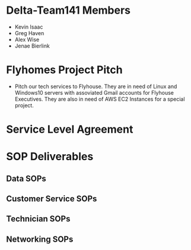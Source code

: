 # Delta-Team141 Members
* Kevin Isaac
* Greg Haven
* Alex Wise
* Jenae Bierlink
# Flyhomes Project Pitch
* Pitch our tech services to Flyhouse. They are in need of Linux and Windows10 servers with assoviated Gmail accounts for Flyhouse Executives. They are also in need of AWS EC2 Instances for a special project.  
# Service Level Agreement
# SOP Deliverables 
## Data SOPs
## Customer Service SOPs
## Technician SOPs 
## Networking SOPs
